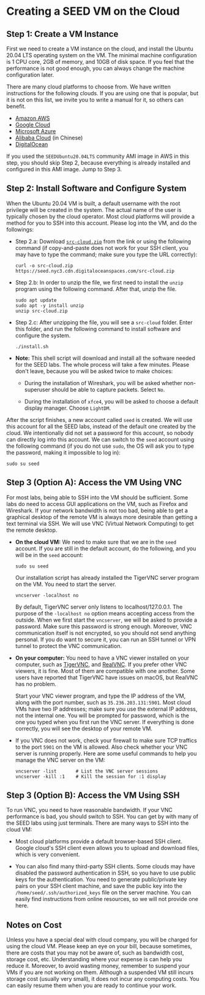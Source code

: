 # Creating a SEED VM on the Cloud


## Step 1: Create a VM Instance

First we need to create a VM instance on the cloud, and install the Ubuntu 20.04 LTS
operating system on the VM. The minimal machine configuration
is 1 CPU core, 2GB of memory, and 10GB of disk space. If you feel that the
performance is not good enough, you can always change the machine
configuration later.

There are many cloud platforms to choose from. We have written instructions
for the following clouds. If you are using one that is popular, but it is
not on this list, we invite you to write a manual for it,
so others can benefit.

- [Amazon AWS](./create_vm_aws.md)
- [Google Cloud](./create_vm_gcp.md)
- [Microsoft Azure](./create_vm_azure.md)
- [Alibaba Cloud](./create_vm_ali.md) (in Chinese)
- [DigitalOcean](./create_vm_dig.md)


If you used the `SEEDUbuntu20.04LTS` community AMI image in AWS in this step,
you should skip Step 2, because everything is already installed and configured
in this AMI image. Jump to Step 3.

## Step 2: Install Software and Configure System


When the Ubuntu 20.04 VM is built, a default username with the root privilege
will be created in the system. The actual name of the user is typically
chosen by the cloud operator. Most cloud platforms will provide
a method for you to SSH into this account. Please log into the VM, and do the followings:

- Step 2.a: Download [`src-cloud.zip`](https://seed.nyc3.cdn.digitaloceanspaces.com/src-cloud.zip)
  from the link or using the following command (if copy-and-paste does not work
  for your SSH client, you may have to type the command; make sure you type
  the URL correctly):
  ```
  curl -o src-cloud.zip https://seed.nyc3.cdn.digitaloceanspaces.com/src-cloud.zip
  ```

- Step 2.b: In order to unzip the file, we first need to install the `unzip` program
  using the following command. After that, unzip the file.
  ```
  sudo apt update
  sudo apt -y install unzip
  unzip src-cloud.zip
  ```

- Step 2.c: After unzipping the file, you will see a `src-cloud` folder.
  Enter this folder, and run the following command to install software
  and configure the system.
  ```
  ./install.sh
  ```

- **Note:** This shell script will download and install all the software needed for
  the SEED labs. The whole process will take a few minutes. Please
  don't leave, because you will be asked twice to make choices:

  - During the installation of Wireshark, you will be asked
    whether non-superuser should be able to capture packets.
    Select `No`.

  - During the installation of `xfce4`, you will be asked to
    choose a default display manager. Choose `LightDM`.


After the script finishes, a new account called `seed` is created.
We will use this account for all the SEED labs, instead of the default one
created by the cloud. We intentionally did not set a password for this account,
so nobody can directly log into this account. We can switch to the `seed`
account using the following command (if you do not use `sudo`, the OS
will ask you to type the password, making it impossible to log in):
```
sudo su seed
```

## Step 3 (Option A): Access the VM Using VNC

For most labs, being able to SSH into the VM should be sufficient.
Some labs do need to access GUI applications on the VM, such as
Firefox and Wireshark. If your network bandwidth is not too
bad, being able to get a graphical desktop of the remote VM is
always more desirable than getting a text terminal via SSH.
We will use VNC (Virtual Network Computing) to get the remote
desktop.

- **On the cloud VM:** We need to make sure that we are in
  the `seed` account. If you are still in the default account, do
  the following, and you will be in the `seed` account:
  ```
  sudo su seed
  ```

  Our installation script has already installed
  the TigerVNC server program on the VM. You need to start the
  server.
  ```
  vncserver -localhost no
  ```  

  By default, TigerVNC server only listens to localhost/127.0.0.1. The
  purpose of the `-localhost no` option means accepting access from the
  outside. When we first start the `vncserver`, we will be asked to provide a
  password. Make sure this password is strong enough. Moreover, VNC
  communication itself is not encrypted, so you should not send anything
  personal. If you do want to secure it, you can run an SSH tunnel or VPN
  tunnel to protect the VNC communication.

- **On your computer:** You need to have a VNC viewer installed
  on your computer, such as [TigerVNC](https://tigervnc.org/), and
  [RealVNC](https://www.realvnc.com/en/connect/download/viewer/).
  If you prefer other VNC viewers,
  it is fine. Most of them are compatible with one another.
  Some users have reported that TigerVNC have issues on macOS,
  but RealVNC has no problem.

  Start your VNC viewer program, and type the IP address of the VM, along with
  the port number, such as `35.236.203.131:5901`. Most cloud VMs have two
  IP addresses; make sure you use the external IP address, not the internal
  one. You will be prompted for password, which is the one you typed
  when you first run the VNC server. If everything is done correctly,
  you will see the desktop of your remote VM.

- If you VNC does not work, check your firewall to make sure TCP traffics
  to the port `5901` on the VM is allowed. Also check whether your VNC server
  is running properly. Here are some useful commands to help you manage the VNC server on the VM:
  ```
  vncserver -list       # List the VNC server sessions
  vncserver -kill :1    # Kill the session for :1 display
  ```

## Step 3 (Option B): Access the VM Using SSH

To run VNC, you need to have reasonable bandwidth. If your VNC performance
is bad, you should switch to SSH. You can get by with many of the
SEED labs using just terminals. There are many ways to SSH into the
cloud VM:

- Most cloud platforms provide a default browser-based SSH client.
  Google cloud's SSH client even allows you to upload and download files,
  which is very convenient.

- You can also find many third-party SSH clients. Some clouds may have
  disabled the password authentication in SSH, so you have to use
  public keys for the authentication.
  You need to generate public/private key pairs on your SSH client machine,
  and save the public key into the `/home/seed/.ssh/authorized_keys` file on
  the server machine. You can easily find
  instructions from online resources, so we will not provide one here.


## Notes on Cost

Unless you have a special deal with cloud company, you will
be charged for using the cloud VM. Please keep an eye on your bill,
because sometimes, there are costs that you may
not be aware of, such as bandwidth cost, storage cost, etc.
Understanding where your expense is can help you reduce it.
Moreover, to avoid wasting money, remember to
suspend your VMs if you are not working on them. Although a
suspended VM still incurs storage cost (usually very small), it
does not incur any computing costs. You can easily resume them
when you are ready to continue your work.
